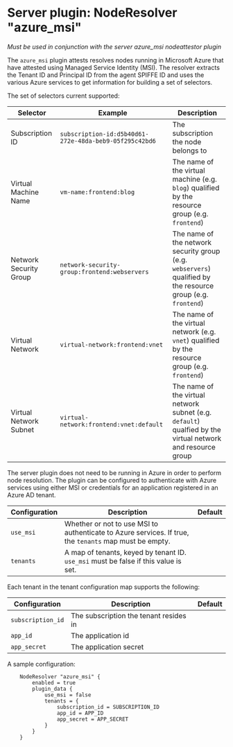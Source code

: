 # Server plugin: NodeResolver "azure_msi"

*Must be used in conjunction with the server azure_msi nodeattestor plugin*

The `azure_msi` plugin attests resolves nodes running in Microsoft Azure that
have attested using Managed Service Identity (MSI). The resolver extracts the
Tenant ID and Principal ID from the agent SPIFFE ID and uses the various Azure
services to get information for building a set of selectors.

The set of selectors current supported:

| Selector               | Example                                                | Description                                                |
| ---------------------- | ------------------------------------------------------ | -----------------------------------------------------------|
| Subscription ID        | `subscription-id:d5b40d61-272e-48da-beb9-05f295c42bd6` | The subscription the node belongs to |
| Virtual Machine Name   | `vm-name:frontend:blog`                                | The name of the virtual machine (e.g. `blog`) qualified by the resource group (e.g. `frontend`)
| Network Security Group | `network-security-group:frontend:webservers`           | The name of the network security group (e.g. `webservers`) qualified by the resource group (e.g. `frontend`)
| Virtual Network        | `virtual-network:frontend:vnet`                        | The name of the virtual network (e.g. `vnet`) qualified by the resource group (e.g. `frontend`)
| Virtual Network Subnet | `virtual-network:frontend:vnet:default`                | The name of the virtual network subnet (e.g. `default`) qualfied by the virtual network and resource group

The server plugin does not need to be running in Azure in order to perform node
resolution. The plugin can be configured to authenticate with Azure services
using either MSI or credentials for an application registered in an Azure AD tenant.

| Configuration   | Description | Default                 |
| --------------- | ----------- | ----------------------- |
| `use_msi`       | Whether or not to use MSI to authenticate to Azure services. If true, the `tenants` map must be empty. | |
| `tenants`       | A map of tenants, keyed by tenant ID. `use_msi` must be false if this value is set. | |

Each tenant in the tenant configuration map supports the following:

| Configuration | Description | Default                 |
| ------------- | ----------- | ----------------------- |
| `subscription_id` | The subscription the tenant resides in | |
| `app_id` | The application id | |
| `app_secret` | The application secret | |

A sample configuration:

```
    NodeResolver "azure_msi" {
        enabled = true
        plugin_data {
            use_msi = false
            tenants = {
                subscription_id = SUBSCRIPTION_ID
                app_id = APP_ID
                app_secret = APP_SECRET
            }
        }
    }
```
